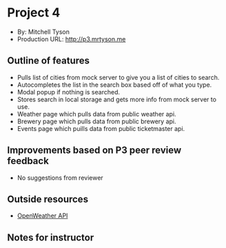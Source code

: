 # Project 4

- By: Mitchell Tyson
- Production URL: <http://p3.mrtyson.me>

## Outline of features

- Pulls list of cities from mock server to give you a list of cities to search.
- Autocompletes the list in the search box based off of what you type.
- Modal popup if nothing is searched.
- Stores search in local storage and gets more info from mock server to use.
- Weather page which pulls data from public weather api.
- Brewery page which pulls data from public brewery api.
- Events page which puills data from public ticketmaster api.

## Improvements based on P3 peer review feedback

- No suggestions from reviewer

## Outside resources

- [OpenWeather API](https://openweathermap.org/current)


## Notes for instructor

